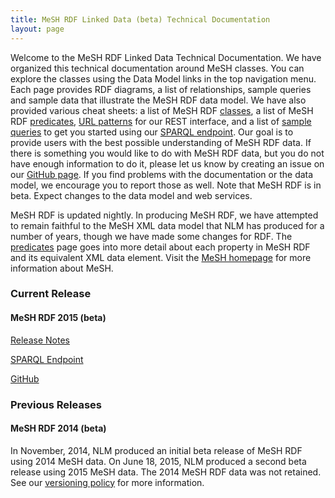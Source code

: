 ```yaml
---
title: MeSH RDF Linked Data (beta) Technical Documentation
layout: page
---
```


Welcome to the MeSH RDF Linked Data Technical Documentation. We have organized this technical documentation around MeSH classes.
You can explore the classes using the Data Model links in the top navigation menu.
Each page provides RDF diagrams, a list of relationships, sample queries and sample data that illustrate the MeSH RDF data model.
We have also provided various cheat sheets: a list of MeSH RDF [classes](./classes.html), a list of MeSH RDF [predicates](./predicates.html), [URL patterns](./rest-interface.html) for our REST interface, and a list of [sample queries](./sample-queries.html) to get you started using our [SPARQL endpoint](http://id.nlm.nih.gov/mesh/query).
Our goal is to provide users with the best possible understanding of MeSH RDF data. If there is something you would like to do with MeSH RDF data, but you do not have enough information to do it, please let us know by creating an issue on our [GitHub page](https://github.com/HHS/meshrdf/issues). If you find problems with the documentation or the data model, we encourage you to report those as well. Note that MeSH RDF is in beta. Expect changes to the data model and web services. 

MeSH RDF is updated nightly. In producing MeSH RDF, we have attempted to remain faithful to the MeSH XML data model that NLM has produced for a number of years, though we have made some changes for RDF. The [predicates](./predicates.html) page goes into more detail about each property in MeSH RDF and its equivalent XML data element. Visit the [MeSH homepage](http://www.nlm.nih.gov/mesh/) for more information about MeSH.

### Current Release

#### MeSH RDF 2015 (beta)

[Release Notes](./release-notes.html) 

[SPARQL Endpoint](http://id.nlm.nih.gov/mesh/query) 

[GitHub](https://github.com/HHS/meshrdf/) 

### Previous Releases

#### MeSH RDF 2014 (beta) 

In November, 2014, NLM produced an initial beta release of MeSH RDF using 2014 MeSH data. On June 18, 2015, NLM produced a second beta release using 2015 MeSH data. The 2014 MeSH RDF data was not retained. See our [versioning policy](./versioning-policy.html) for more information. 













